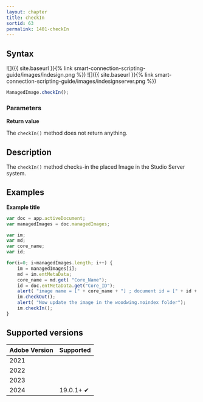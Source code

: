 ```yaml
---
layout: chapter
title: checkIn
sortid: 63
permalink: 1401-checkIn
---
```


## Syntax

![]({{ site.baseurl }}{% link smart-connection-scripting-guide/images/indesign.png %}) ![]({{ site.baseurl }}{% link smart-connection-scripting-guide/images/indesignserver.png %})

```javascript
ManagedImage.checkIn();
```

### Parameters

**Return value**

The `checkIn()` method does not return anything.

## Description

The `checkIn()` method checks-in the placed Image in the Studio Server system.

## Examples

**Example title**

```javascript
var doc = app.activeDocument;
var managedImages = doc.managedImages;

var im;
var md;
var core_name;
var id;

for(i=0; i<managedImages.length; i++) {
    im = managedImages[i];
    md = im.entMetaData;
    core_name = md.get( "Core_Name");
    id = doc.entMetaData.get("Core_ID");
    alert( "image name = [" + core_name + "] ; document id = [" + id + "]");
    im.checkOut();
    alert( "Now update the image in the woodwing.noindex folder");
    im.checkIn();
}

```

## Supported versions

| Adobe Version | Supported |
| ------------- | --------- |
| 2021          |  	    |
| 2022          |           |
| 2023          |           |
| 2024          | 19.0.1+ ✔         |
